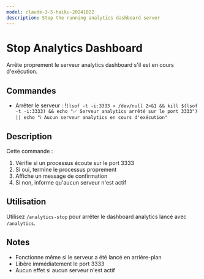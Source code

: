 ```yaml
---
model: claude-3-5-haiku-20241022
description: Stop the running analytics dashboard server
---
```


# Stop Analytics Dashboard

Arrête proprement le serveur analytics dashboard s'il est en cours d'exécution.

## Commandes

- Arrêter le serveur : !`(lsof -t -i:3333 > /dev/null 2>&1 && kill $(lsof -t -i:3333) && echo "✅ Serveur analytics arrêté sur le port 3333") || echo "ℹ️ Aucun serveur analytics en cours d'exécution"`

## Description

Cette commande :
1. Vérifie si un processus écoute sur le port 3333
2. Si oui, termine le processus proprement
3. Affiche un message de confirmation
4. Si non, informe qu'aucun serveur n'est actif

## Utilisation

Utilisez `/analytics-stop` pour arrêter le dashboard analytics lancé avec `/analytics`.

## Notes

- Fonctionne même si le serveur a été lancé en arrière-plan
- Libère immédiatement le port 3333
- Aucun effet si aucun serveur n'est actif